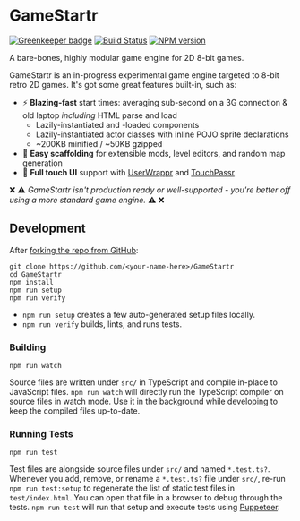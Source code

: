 <!-- {{Top}} -->
# GameStartr
[![Greenkeeper badge](https://badges.greenkeeper.io/FullScreenShenanigans/GameStartr.svg)](https://greenkeeper.io/)
[![Build Status](https://travis-ci.org/FullScreenShenanigans/GameStartr.svg?branch=master)](https://travis-ci.org/FullScreenShenanigans/GameStartr)
[![NPM version](https://badge.fury.io/js/gamestartr.svg)](http://badge.fury.io/js/gamestartr)

A bare-bones, highly modular game engine for 2D 8-bit games.
<!-- {{/Top}} -->

GameStartr is an in-progress experimental game engine targeted to 8-bit retro 2D games. 
It's got some great features built-in, such as:

* :zap: **Blazing-fast** start times: averaging sub-second on a 3G connection & old laptop _including_ HTML parse and load
    * Lazily-instantiated and -loaded components
    * Lazily-instantiated actor classes with inline POJO sprite declarations
    * ~200KB minified / ~50KB gzipped
* :wrench: **Easy scaffolding** for extensible mods, level editors, and random map generation
* :open_hands: **Full touch UI** support with [UserWrappr](https://github.com/FullScreenShenanigans/UserWrappr) and [TouchPassr](https://github.com/FullScreenShenanigans/TouchPassr) 

:x: :warning: _GameStartr isn't production ready or well-supported - you're better off using a more standard game engine._ :warning: :x:

<!-- {{Development}} -->
## Development

After [forking the repo from GitHub](https://help.github.com/articles/fork-a-repo/):

```
git clone https://github.com/<your-name-here>/GameStartr
cd GameStartr
npm install
npm run setup
npm run verify
```

* `npm run setup` creates a few auto-generated setup files locally.
* `npm run verify` builds, lints, and runs tests.

### Building

```shell
npm run watch
```

Source files are written under `src/` in TypeScript and compile in-place to JavaScript files.
`npm run watch` will directly run the TypeScript compiler on source files in watch mode.
Use it in the background while developing to keep the compiled files up-to-date.

### Running Tests

```shell
npm run test
```

Test files are alongside source files under `src/` and named `*.test.ts?`.
Whenever you add, remove, or rename a `*.test.ts?` file under `src/`, re-run `npm run test:setup` to regenerate the list of static test files in `test/index.html`.
You can open that file in a browser to debug through the tests.
`npm run test` will run that setup and execute tests using [Puppeteer](https://github.com/GoogleChrome/puppeteer).
<!-- {{/Development}} -->
